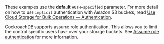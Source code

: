 These examples use the **default** `AUTH=specified` parameter. For more detail on how to use `implicit` authentication with Amazon S3 buckets, read [Use Cloud Storage for Bulk Operations — Authentication](cloud-storage-authentication.html).

CockroachDB supports assume role authentication. This allows you to limit the control specific users have over your storage buckets. See [Assume role authentication](cloud-storage-authentication.html) for more information.